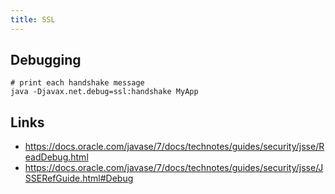 ```yaml
---
title: SSL
---
```


## Debugging

	# print each handshake message
	java -Djavax.net.debug=ssl:handshake MyApp

## Links

* <https://docs.oracle.com/javase/7/docs/technotes/guides/security/jsse/ReadDebug.html>
* <https://docs.oracle.com/javase/7/docs/technotes/guides/security/jsse/JSSERefGuide.html#Debug>


